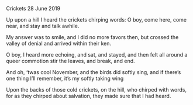 Crickets
28 June 2019

Up upon a hill I heard
the crickets chirping words:
O boy, come here, come near,
and stay and talk awhile.

My answer was to smile,
and I did no more favors then,
but crossed the valley of denial
and arrived within their ken.

O boy, I heard more echoing,
and sat, and stayed, and then
felt all around a queer commotion
stir the leaves, and break, and end.

And oh, ‘twas cool November,
and the birds did softly sing,
and if there’s one thing I’ll remember,
it’s my softly taking wing

Upon the backs of those cold crickets,
on the hill, who chirped with words,
for as they chirped about salvation,
they made sure that I had heard.
